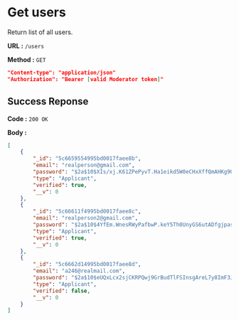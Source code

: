 # Get users

Return list of all users.

**URL :** `/users`

**Method :** `GET`

```json
"Content-type": "application/json"
"Authorization": "Bearer [valid Moderator token]"
```

## Success Reponse

**Code :** `200 OK`

**Body :**

```json
[
    {
        "_id": "5c6659554995bd0017faee8b",
        "email": "realperson@gmail.com",
        "password": "$2a$10$XIs/xj.K61ZPePyvT.Ha1eikd5W0eCHxXffQmAHKg9QiHFI4Uu/8m",
        "type": "Applicant",
        "verified": true,
        "__v": 0
    },
    {
        "_id": "5c66611f4995bd0017faee8c",
        "email": "realperson2@gmail.com",
        "password": "$2a$10$4YfEm.WnesRWyPafbwP.keY5Th0UnyGS6utADfgjpas.PavH0U7Uu",
        "type": "Applicant",
        "verified": true,
        "__v": 0
    },
    {
        "_id": "5c6662d14995bd0017faee8d",
        "email": "a246@realmail.com",
        "password": "$2a$10$eUQxLcx2sjCKRPQwj9GrBudTlFSInsgAreL7y8ImF3J8srURoZQN6",
        "type": "Applicant",
        "verified": false,
        "__v": 0
    }
]
```
